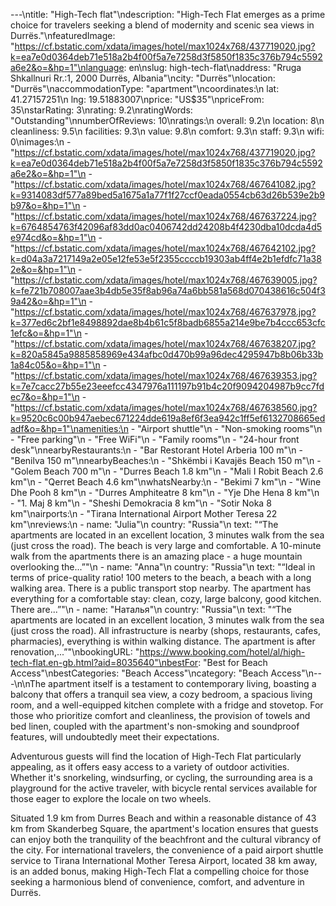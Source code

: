 ---\ntitle: "High-Tech flat"\ndescription: "High-Tech Flat emerges as a prime choice for travelers seeking a blend of modernity and scenic sea views in Durrës."\nfeaturedImage: "https://cf.bstatic.com/xdata/images/hotel/max1024x768/437719020.jpg?k=ea7e0d0364deb71e518a2b4f00f5a7e7258d3f5850f1835c376b794c5592a6e2&o=&hp=1"\nlanguage: en\nslug: high-tech-flat\naddress: "Rruga Shkallnuri Rr.:1, 2000 Durrës, Albania"\ncity: "Durrës"\nlocation: "Durrës"\naccommodationType: "apartment"\ncoordinates:\n  lat: 41.27157251\n  lng: 19.51883007\nprice: "US$35"\npriceFrom: 35\nstarRating: 3\nrating: 9.2\nratingWords: "Outstanding"\nnumberOfReviews: 10\nratings:\n  overall: 9.2\n  location: 8\n  cleanliness: 9.5\n  facilities: 9.3\n  value: 9.8\n  comfort: 9.3\n  staff: 9.3\n  wifi: 0\nimages:\n  - "https://cf.bstatic.com/xdata/images/hotel/max1024x768/437719020.jpg?k=ea7e0d0364deb71e518a2b4f00f5a7e7258d3f5850f1835c376b794c5592a6e2&o=&hp=1"\n  - "https://cf.bstatic.com/xdata/images/hotel/max1024x768/467641082.jpg?k=9314083df577a89bed5a1675a1a77f1f27ccf0eada0554cb63d26b539e2b9b97&o=&hp=1"\n  - "https://cf.bstatic.com/xdata/images/hotel/max1024x768/467637224.jpg?k=6764854763f42096af83dd0ac0406742dd24208b4f4230dba10dcda4d5e974cd&o=&hp=1"\n  - "https://cf.bstatic.com/xdata/images/hotel/max1024x768/467642102.jpg?k=d04a3a7217149a2e05e12fe53e5f2355ccccb19303ab4ff4e2b1efdfc71a382e&o=&hp=1"\n  - "https://cf.bstatic.com/xdata/images/hotel/max1024x768/467639005.jpg?k=fe721b708007aae3b4db5e35f8ab96a74a6bb581a568d070438616c504f39a42&o=&hp=1"\n  - "https://cf.bstatic.com/xdata/images/hotel/max1024x768/467637978.jpg?k=377ed6c2bf1e8498892dae8b4b61c5f8badb6855a214e9be7b4ccc653cfc1efc&o=&hp=1"\n  - "https://cf.bstatic.com/xdata/images/hotel/max1024x768/467638207.jpg?k=820a5845a9885858969e434afbc0d470b99a96dec4295947b8b06b33b1a84c05&o=&hp=1"\n  - "https://cf.bstatic.com/xdata/images/hotel/max1024x768/467639353.jpg?k=7e7cacc27b55e23eeefcc4347976a111197b91b4c20f9094204987b9cc7fdec7&o=&hp=1"\n  - "https://cf.bstatic.com/xdata/images/hotel/max1024x768/467638560.jpg?k=9520c6c00b947aebec671224dde619a8ef6f3ea942c1ff5ef6132708665edadf&o=&hp=1"\namenities:\n  - "Airport shuttle"\n  - "Non-smoking rooms"\n  - "Free parking"\n  - "Free WiFi"\n  - "Family rooms"\n  - "24-hour front desk"\nnearbyRestaurants:\n  - "Bar Restorant Hotel Arberia 100 m"\n  - "Benilva 150 m"\nnearbyBeaches:\n  - "Shkëmbi i Kavajës Beach 150 m"\n  - "Golem Beach 700 m"\n  - "Durres Beach 1.8 km"\n  - "Mali I Robit Beach 2.6 km"\n  - "Qerret Beach 4.6 km"\nwhatsNearby:\n  - "Bekimi 7 km"\n  - "Wine Dhe Pooh 8 km"\n  - "Durres Amphiteatre 8 km"\n  - "Yje Dhe Hena 8 km"\n  - "1. Maj 8 km"\n  - "Sheshi Demokracia 8 km"\n  - "Sotir Noka 8 km"\nairports:\n  - "Tirana International Airport Mother Teresa 22 km"\nreviews:\n  - name: "Julia"\n    country: "Russia"\n    text: "“The apartments are located in an excellent location, 3 minutes walk from the sea (just cross the road). The beach is very large and comfortable. A 10-minute walk from the apartments there is an amazing place - a huge mountain overlooking the...”"\n  - name: "Anna"\n    country: "Russia"\n    text: "“Ideal in terms of price-quality ratio! 100 meters to the beach, a beach with a long walking area. There is a public transport stop nearby. The apartment has everything for a comfortable stay: clean, cozy, large balcony, good kitchen. There are...”"\n  - name: "Наталья"\n    country: "Russia"\n    text: "“The apartments are located in an excellent location, 3 minutes walk from the sea (just cross the road). All infrastructure is nearby (shops, restaurants, cafes, pharmacies), everything is within walking distance. The apartment is after renovation,...”"\nbookingURL: "https://www.booking.com/hotel/al/high-tech-flat.en-gb.html?aid=8035640"\nbestFor: "Best for Beach Access"\nbestCategories: "Beach Access"\ncategory: "Beach Access"\n---\n\nThe apartment itself is a testament to contemporary living, boasting a balcony that offers a tranquil sea view, a cozy bedroom, a spacious living room, and a well-equipped kitchen complete with a fridge and stovetop. For those who prioritize comfort and cleanliness, the provision of towels and bed linen, coupled with the apartment's non-smoking and soundproof features, will undoubtedly meet their expectations.

Adventurous guests will find the location of High-Tech Flat particularly appealing, as it offers easy access to a variety of outdoor activities. Whether it's snorkeling, windsurfing, or cycling, the surrounding area is a playground for the active traveler, with bicycle rental services available for those eager to explore the locale on two wheels.

Situated 1.9 km from Durres Beach and within a reasonable distance of 43 km from Skanderbeg Square, the apartment's location ensures that guests can enjoy both the tranquility of the beachfront and the cultural vibrancy of the city. For international travelers, the convenience of a paid airport shuttle service to Tirana International Mother Teresa Airport, located 38 km away, is an added bonus, making High-Tech Flat a compelling choice for those seeking a harmonious blend of convenience, comfort, and adventure in Durrës.